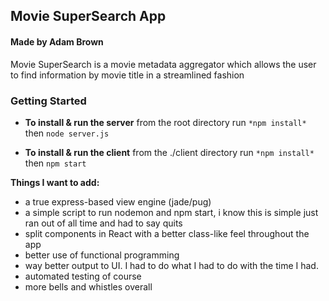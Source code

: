 ## Movie SuperSearch App
#### Made by Adam Brown

Movie SuperSearch is a movie metadata aggregator which allows the user to find information by movie title in a streamlined fashion

### Getting Started

* **To install & run the server**
from the root directory run 
`*npm install*`
then
`node server.js`

* **To install & run the client**
from the ./client directory run
`*npm install*`
then
`npm start`

**Things I want to add:**
* a true express-based view engine (jade/pug)
* a simple script to run nodemon and npm start, i know this is simple just ran out of all time and had to say quits
* split components in React with a better class-like feel throughout the app
* better use of functional programming
* way better output to UI.  I had to do what I had to do with the time I had.
* automated testing of course
* more bells and whistles overall


